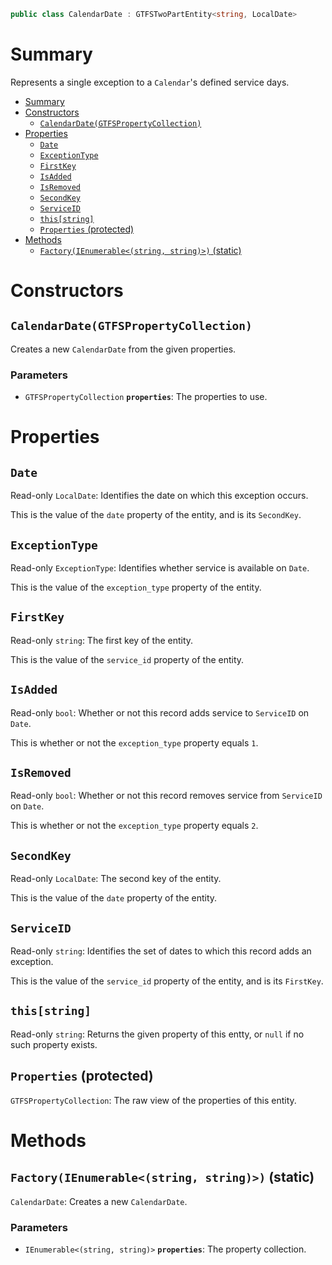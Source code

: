 ```csharp
public class CalendarDate : GTFSTwoPartEntity<string, LocalDate>
```

# Summary
Represents a single exception to a `Calendar`'s defined service days.

- [Summary](#summary)
- [Constructors](#constructors)
  - [`CalendarDate(GTFSPropertyCollection)`](#calendardategtfspropertycollection)
- [Properties](#properties)
  - [`Date`](#date)
  - [`ExceptionType`](#exceptiontype)
  - [`FirstKey`](#firstkey)
  - [`IsAdded`](#isadded)
  - [`IsRemoved`](#isremoved)
  - [`SecondKey`](#secondkey)
  - [`ServiceID`](#serviceid)
  - [`this[string]`](#thisstring)
  - [`Properties` (protected)](#properties-protected)
- [Methods](#methods)
  - [`Factory(IEnumerable<(string, string)>)` (static)](#factoryienumerablestring-string-static)



# Constructors


## `CalendarDate(GTFSPropertyCollection)`
Creates a new `CalendarDate` from the given properties.

### Parameters
* `GTFSPropertyCollection` **`properties`**: The properties to use.



# Properties


## `Date`
Read-only `LocalDate`: Identifies the date on which this exception occurs.

This is the value of the `date` property of the entity, and is its `SecondKey`.


## `ExceptionType`
Read-only `ExceptionType`: Identifies whether service is available on `Date`.

This is the value of the `exception_type` property of the entity.


## `FirstKey`
Read-only `string`: The first key of the entity.

This is the value of the `service_id` property of the entity.


## `IsAdded`
Read-only `bool`: Whether or not this record adds service to `ServiceID` on `Date`.

This is whether or not the `exception_type` property equals `1`.


## `IsRemoved`
Read-only `bool`: Whether or not this record removes service from `ServiceID` on `Date`.

This is whether or not the `exception_type` property equals `2`.


## `SecondKey`
Read-only `LocalDate`: The second key of the entity.

This is the value of the `date` property of the entity.


## `ServiceID`
Read-only `string`: Identifies the set of dates to which this record adds an exception.

This is the value of the `service_id` property of the entity, and is its `FirstKey`.


## `this[string]`
Read-only `string`: Returns the given property of this entty, or `null` if no such property exists.


## `Properties` (protected)
`GTFSPropertyCollection`: The raw view of the properties of this entity.



# Methods


## `Factory(IEnumerable<(string, string)>)` (static)
`CalendarDate`: Creates a new `CalendarDate`.

### Parameters
* `IEnumerable<(string, string)>` **`properties`**: The property collection.